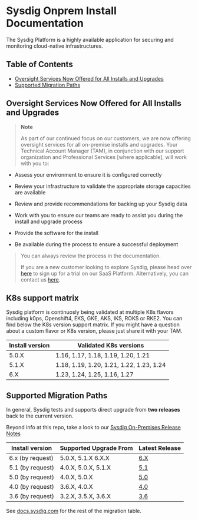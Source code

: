 # Sysdig Onprem Install Documentation

The Sysdig Platform is a highly available application for securing and monitoring cloud-native infrastructures.

## Table of Contents
  * [Oversight Services Now Offered for All Installs and Upgrades](#oversight-services-now-offered-for-all-installs-and-upgrades)
  * [Supported Migration Paths](#supported-migration-paths)

## Oversight Services Now Offered for All Installs and Upgrades

> **Note**
>
> As part of our continued focus on our customers, we are now offering oversight services for all on-premise installs and upgrades. Your Technical Account Manager (TAM), in conjunction with our support organization and Professional Services \[where applicable\], will work with you to:

-   Assess your environment to ensure it is configured correctly

-   Review your infrastructure to validate the appropriate storage capacities are available

-   Review and provide recommendations for backing up your Sysdig data

-   Work with you to ensure our teams are ready to assist you during the install and upgrade process

-   Provide the software for the install

-   Be available during the process to ensure a successful deployment

> You can always review the process in the documentation.
>
> If you are a new customer looking to explore Sysdig, please head over [here](https://sysdig.com/company/freetrial/) to sign up for a trial on our SaaS Platform. Alternatively, you can contact us [here](https://sysdig.com/company/contactus/).

## K8s support matrix

Sysdig platform is continuosly being validated at multiple K8s flavors including k0ps, Openshift4, EKS, GKE, AKS, IKS, ROKS or RKE2. You can find below the K8s version support matrix. If you might have a question about a custom flavor or K8s version, please just share it with your TAM.

| Install version | Validated K8s versions |
|---|---|
| 5.0.X | 1.16, 1.17, 1.18, 1.19, 1.20, 1.21 |
| 5.1.X | 1.18, 1.19, 1.20, 1.21, 1.22, 1.23, 1.24 |
| 6.X | 1.23, 1.24, 1.25, 1.16, 1.27 |

## Supported Migration Paths

In general, Sysdig tests and supports direct upgrade from **two releases** back to the current version.

Beyond info at this repo, take a look to our [Sysdig On-Premises Release Notes](https://docs.sysdig.com/en/docs/release-notes/sysdig-on-premises-release-notes/)


|Install version | Supported Upgrade From | Latest Release |
|---|---|---|
| 6.x (by request) | 5.0.X, 5.1.X 6.X.X | [6.X](6.X) |
| 5.1 (by request) | 4.0.X, 5.0.X, 5.1.X | [5.1](5.1) |
| 5.0 (by request) | 4.0.X, 5.0.X | [5.0](5.0) |
| 4.0 (by request) | 3.6.X, 4.0.X | [4.0](4.0) |
| 3.6 (by request) | 3.2.X, 3.5.X, 3.6.X | [3.6](3.6) |

See [docs.sysdig.com](https://docs.sysdig.com/en/on-premises-upgrades.html#UUID-99ec8b45-9aed-4aff-d86b-ad17bc8ef333_UUID-92d3fce4-1e95-4f25-056c-3cc177380de6) for the rest of the migration table.
